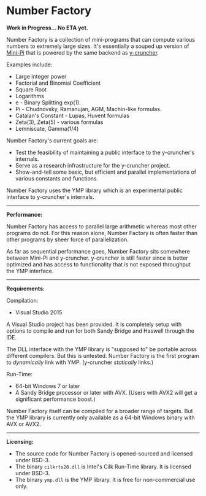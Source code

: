 # Number Factory

**Work in Progress... No ETA yet.**

Number Factory is a collection of mini-programs that can compute various numbers to extremely large sizes.
It's essentially a souped up version of [Mini-Pi](https://github.com/Mysticial/Mini-Pi) that is powered by the same backend as [y-cruncher](http://www.numberworld.org/y-cruncher/).

Examples include:
 - Large integer power
 - Factorial and Binomial Coefficient
 - Square Root
 - Logarithms
 - e - Binary Splitting exp(1).
 - Pi - Chudnovsky, Ramanujan, AGM, Machin-like formulas.
 - Catalan's Constant - Lupas, Huvent formulas
 - Zeta(3), Zeta(5) - various formulas
 - Lemniscate, Gamma(1/4)


Number Factory's current goals are:
 - Test the feasibility of maintaining a public interface to the y-cruncher's internals.
 - Serve as a research infrastructure for the y-cruncher project.
 - Show-and-tell some basic, but efficient and parallel implementations of various constants and functions.


Number Factory uses the YMP library which is an experimental public interface to y-cruncher's internals.


-----

**Performance:**

Number Factory has access to parallel large arithmetic whereas most other programs do not.
For this reason alone, Number Factory is often faster than other programs by sheer force of parallelization.

As far as sequential performance goes, Number Factory sits somewhere between Mini-Pi and y-cruncher.
y-cruncher is still faster since is better optimized and has access to functionality that is
not exposed throughput the YMP interface.


-----

**Requirements:**


Compilation:
 - Visual Studio 2015

A Visual Studio project has been provided. It is completely setup with options to compile and run for both Sandy Bridge
and Haswell through the IDE.

The DLL interface with the YMP library is "supposed to" be portable across different compilers. But this is untested.
Number Factory is the first program to *dynamically* link with YMP. (y-cruncher *statically* links.)


Run-Time:
 - 64-bit Windows 7 or later
 - A Sandy Bridge processor or later with AVX. (Users with AVX2 will get a significant performance boost.)

Number Factory itself can be compiled for a broader range of targets.
But the YMP library is currently only available as a 64-bit Windows binary with AVX or AVX2.


-----

**Licensing:**

 - The source code for Number Factory is opened-sourced and licensed under BSD-3.
 - The binary `cilkrts20.dll` is Intel's Cilk Run-Time library. It is licensed under BSD-3.
 - The binary `ymp.dll` is the YMP library. It is free for non-commercial use only.
